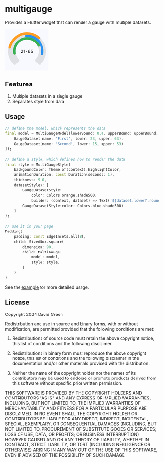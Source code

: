 # multigauge

Provides a Flutter widget that can render a gauge with multiple datasets.

<img src="https://raw.githubusercontent.com/greensopinion/multigauge/main/multigauge.png">

## Features

1. Multiple datasets in a single gauge
2. Separates style from data

## Usage



```dart
// define the model, which represents the data
final model = MultiGaugeModel(lowerBound: 0.0, upperBound: upperBound, datasets: [
    GaugeDataset(name: 'First', lower: 23, upper: 63),
    GaugeDataset(name: 'Second', lower: 15, upper: 53)
]);

// define a style, which defines how to render the data
final style = MultiGaugeStyle(
    backgoundColor: Theme.of(context).highlightColor,
    animationDuration: const Duration(seconds: 1),
    thickness: 9.0,
    datasetStyles: [
        GaugeDatasetStyle(
            color: Colors.orange.shade500,
            builder: (context, dataset) => Text('${dataset.lower?.round()}-${dataset.upper?.round()}')),
        GaugeDatasetStyle(color: Colors.blue.shade500)
    ]
);

// use it in your page
Padding(
    padding: const EdgeInsets.all(8),
    child: SizedBox.square(
        dimension: 90,
        child: MultiGauge(
            model: model,
            style: style,
        )
    )
)

```

See the [example](./example) for more detailed usage.

## License

Copyright 2024 David Green

Redistribution and use in source and binary forms, with or without modification,
are permitted provided that the following conditions are met:

1. Redistributions of source code must retain the above copyright notice,
   this list of conditions and the following disclaimer.

2. Redistributions in binary form must reproduce the above copyright notice, 
   this list of conditions and the following disclaimer in the documentation
   and/or other materials provided with the distribution.

3. Neither the name of the copyright holder nor the names of its contributors
   may be used to endorse or promote products derived from this software without
   specific prior written permission.

THIS SOFTWARE IS PROVIDED BY THE COPYRIGHT HOLDERS AND CONTRIBUTORS "AS IS" AND ANY
EXPRESS OR IMPLIED WARRANTIES, INCLUDING, BUT NOT LIMITED TO, THE IMPLIED WARRANTIES
OF MERCHANTABILITY AND FITNESS FOR A PARTICULAR PURPOSE ARE DISCLAIMED. IN NO EVENT
SHALL THE COPYRIGHT HOLDER OR CONTRIBUTORS BE LIABLE FOR ANY DIRECT, INDIRECT,
INCIDENTAL, SPECIAL, EXEMPLARY, OR CONSEQUENTIAL DAMAGES (INCLUDING, BUT NOT LIMITED
TO, PROCUREMENT OF SUBSTITUTE GOODS OR SERVICES; LOSS OF USE, DATA, OR PROFITS; OR 
BUSINESS INTERRUPTION) HOWEVER CAUSED AND ON ANY THEORY OF LIABILITY, WHETHER IN CONTRACT, 
STRICT LIABILITY, OR TORT (INCLUDING NEGLIGENCE OR OTHERWISE) ARISING IN ANY WAY OUT
 OF THE USE OF THIS SOFTWARE, EVEN IF ADVISED OF THE POSSIBILITY OF SUCH DAMAGE.
